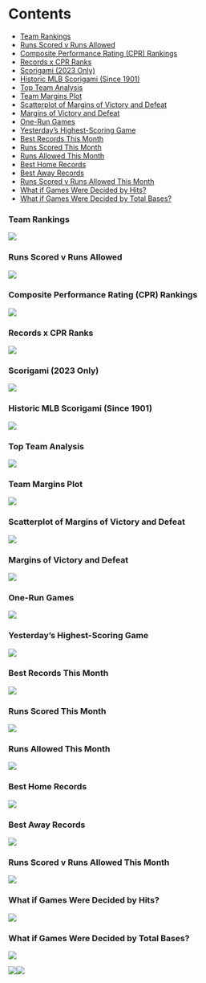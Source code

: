 
# Contents

- [Team Rankings](#team-rankings)
- [Runs Scored v Runs Allowed](#runs-scored-v-runs-allowed)
- [Composite Performance Rating (CPR)
  Rankings](#composite-performance-rating-cpr-rankings)
- [Records x CPR Ranks](#records-x-cpr-ranks)
- [Scorigami (2023 Only)](#scorigami-2023-only)
- [Historic MLB Scorigami (Since
  1901)](#historic-mlb-scorigami-since-1901)
- [Top Team Analysis](#top-team-analysis)
- [Team Margins Plot](#team-margins-plot)
- [Scatterplot of Margins of Victory and
  Defeat](#scatterplot-of-margins-of-victory-and-defeat)
- [Margins of Victory and Defeat](#margins-of-victory-and-defeat)
- [One-Run Games](#one-run-games)
- [Yesterday’s Highest-Scoring Game](#yesterdays-highest-scoring-game)
- [Best Records This Month](#best-records-this-month)
- [Runs Scored This Month](#runs-scored-this-month)
- [Runs Allowed This Month](#runs-allowed-this-month)
- [Best Home Records](#best-home-records)
- [Best Away Records](#best-away-records)
- [Runs Scored v Runs Allowed This
  Month](#runs-scored-v-runs-allowed-this-month)
- [What if Games Were Decided by
  Hits?](#what-if-games-were-decided-by-hits)
- [What if Games Were Decided by Total
  Bases?](#what-if-games-were-decided-by-total-bases)

### Team Rankings

![](README_files/figure-gfm/unnamed-chunk-5-1.png)<!-- -->

### Runs Scored v Runs Allowed

![](README_files/figure-gfm/unnamed-chunk-6-1.png)<!-- -->

### Composite Performance Rating (CPR) Rankings

![](README_files/figure-gfm/unnamed-chunk-9-1.png)<!-- -->

### Records x CPR Ranks

![](README_files/figure-gfm/unnamed-chunk-11-1.png)<!-- -->

### Scorigami (2023 Only)

![](README_files/figure-gfm/unnamed-chunk-12-1.png)<!-- -->

### Historic MLB Scorigami (Since 1901)

![](README_files/figure-gfm/unnamed-chunk-13-1.png)<!-- -->

### Top Team Analysis

![](README_files/figure-gfm/unnamed-chunk-14-1.png)<!-- -->

### Team Margins Plot

![](README_files/figure-gfm/unnamed-chunk-15-1.png)<!-- -->

### Scatterplot of Margins of Victory and Defeat

![](README_files/figure-gfm/unnamed-chunk-17-1.png)<!-- -->

### Margins of Victory and Defeat

![](README_files/figure-gfm/unnamed-chunk-18-1.png)<!-- -->

### One-Run Games

![](README_files/figure-gfm/unnamed-chunk-19-1.png)<!-- -->

### Yesterday’s Highest-Scoring Game

![](README_files/figure-gfm/unnamed-chunk-20-1.png)<!-- -->

### Best Records This Month

![](README_files/figure-gfm/unnamed-chunk-21-1.png)<!-- -->

### Runs Scored This Month

![](README_files/figure-gfm/unnamed-chunk-22-1.png)<!-- -->

### Runs Allowed This Month

![](README_files/figure-gfm/unnamed-chunk-23-1.png)<!-- -->

### Best Home Records

![](README_files/figure-gfm/unnamed-chunk-24-1.png)<!-- -->

### Best Away Records

![](README_files/figure-gfm/unnamed-chunk-25-1.png)<!-- -->

### Runs Scored v Runs Allowed This Month

![](README_files/figure-gfm/unnamed-chunk-26-1.png)<!-- -->

### What if Games Were Decided by Hits?

![](README_files/figure-gfm/unnamed-chunk-27-1.png)<!-- -->

### What if Games Were Decided by Total Bases?

![](README_files/figure-gfm/unnamed-chunk-28-1.png)<!-- -->

![](README_files/figure-gfm/unnamed-chunk-29-1.png)<!-- -->![](README_files/figure-gfm/unnamed-chunk-29-2.png)<!-- -->
